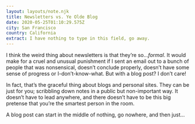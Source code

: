 ```yaml
---
layout: layouts/note.njk
title: Newsletters vs. Ye Olde Blog
date: 2020-05-25T01:10:29.575Z
city: San Francisco
country: California
extract: I have nothing to type in this field, go away.
---
```


I think the weird thing about newsletters is that they’re so..._formal_. It would make for a cruel and unusual punishment if I sent an email out to a bunch of people that was nonsensical, doesn’t conclude properly, doesn’t have some sense of progress or I-don’t-know-what. But with a blog post? I don’t care!

In fact, that’s the graceful thing about blogs and personal sites. They can be just for you; scribbling down notes in a public but non-important way. It doesn’t have to lead anywhere, and there doesn’t have to be this big pretense that you’re the smartest person in the room.

A blog post can start in the middle of nothing, go nowhere, and then just...
